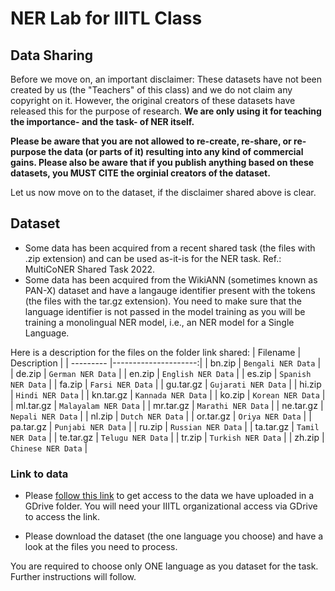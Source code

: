 # NER Lab for IIITL Class

## Data Sharing

Before we move on, an important disclaimer:
These datasets have not been created by us (the "Teachers" of this class) and we do not claim any copyright on it. However, the original creators of these datasets have released this for the purpose of research. **We are only using it for teaching the importance- and the task- of NER itself.**<br/>

**Please be aware that you are not allowed to re-create, re-share, or re-purpose the data (or parts of it) resulting into any kind of commercial gains. Please also be aware that if you publish anything based on these datasets, you MUST CITE the orginial creators of the dataset.** <br/>

Let us now move on to the dataset, if the disclaimer shared above is clear.

## Dataset

* Some data has been acquired from a recent shared task (the files with .zip extension) and can be used as-it-is for the NER task. Ref.: MultiCoNER Shared Task 2022.
* Some data has been acquired from the WikiANN (sometimes known as PAN-X) dataset and have a langauge identifier present with the tokens (the files with the tar.gz extension). You need to make sure that the language identifier is not passed in the model training as you will be training a monolingual NER model, i.e., an NER model for a Single Language.

Here is a description for the files on the folder link shared:
| Filename  | Description          |
| --------- |---------------------:|
| bn.zip    | `Bengali NER Data`   |
| de.zip    | `German NER Data`    |
| en.zip    | `English NER Data`   |
| es.zip    | `Spanish NER Data`   |
| fa.zip    | `Farsi NER Data`     |
| gu.tar.gz | `Gujarati NER Data`  |
| hi.zip    | `Hindi NER Data`     |
| kn.tar.gz | `Kannada NER Data`   |
| ko.zip    | `Korean NER Data`    |
| ml.tar.gz | `Malayalam NER Data` |
| mr.tar.gz | `Marathi NER Data`   |
| ne.tar.gz | `Nepali NER Data`    |
| nl.zip    | `Dutch NER Data`     |
| or.tar.gz | `Oriya NER Data`     |
| pa.tar.gz | `Punjabi NER Data`   |
| ru.zip    | `Russian NER Data`   |
| ta.tar.gz | `Tamil NER Data`     |
| te.tar.gz | `Telugu NER Data`    |
| tr.zip    | `Turkish NER Data`   |
| zh.zip    | `Chinese NER Data`   |

### Link to data

* Please [follow this link](https://drive.google.com/drive/folders/19QbfqC-E-LFcAfnRe_DtP_co9m91p_mC?usp=sharing) to get access to the data we have uploaded in a GDrive folder. You will need your IIITL organizational access via GDrive to access the link.

* Please download the dataset (the one language you choose) and have a look at the files you need to process.


You are required to choose only ONE language as you dataset for the task. Further instructions will follow.